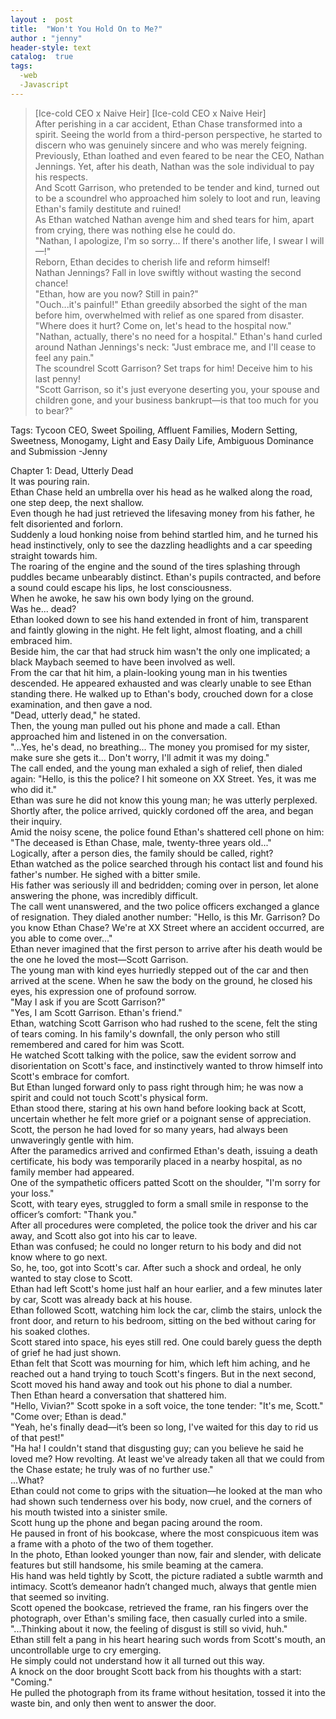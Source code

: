 ```yaml
---
layout :  post
title:  "Won't You Hold On to Me?"
author : "jenny"
header-style: text
catalog:  true
tags:
  -web
  -Javascript
---
```

>[Ice-cold CEO x Naive Heir]
[Ice-cold CEO x Naive Heir]  
After perishing in a car accident, Ethan Chase transformed into a spirit. Seeing the world from a third-person perspective, he started to discern who was genuinely sincere and who was merely feigning.  
Previously, Ethan loathed and even feared to be near the CEO, Nathan Jennings. Yet, after his death, Nathan was the sole individual to pay his respects.  
And Scott Garrison, who pretended to be tender and kind, turned out to be a scoundrel who approached him solely to loot and run, leaving Ethan's family destitute and ruined!  
As Ethan watched Nathan avenge him and shed tears for him, apart from crying, there was nothing else he could do.  
"Nathan, I apologize, I'm so sorry... If there's another life, I swear I will—!"  
Reborn, Ethan decides to cherish life and reform himself!  
Nathan Jennings? Fall in love swiftly without wasting the second chance!  
"Ethan, how are you now? Still in pain?"  
"Ouch...it's painful!" Ethan greedily absorbed the sight of the man before him, overwhelmed with relief as one spared from disaster.  
"Where does it hurt? Come on, let's head to the hospital now."  
"Nathan, actually, there's no need for a hospital." Ethan's hand curled around Nathan Jennings's neck: "Just embrace me, and I'll cease to feel any pain."  
The scoundrel Scott Garrison? Set traps for him! Deceive him to his last penny!  
"Scott Garrison, so it's just everyone deserting you, your spouse and children gone, and your business bankrupt—is that too much for you to bear?"  

Tags: Tycoon CEO, Sweet Spoiling, Affluent Families, Modern Setting, Sweetness, Monogamy, Light and Easy Daily Life, Ambiguous Dominance and Submission    -Jenny


Chapter 1: Dead, Utterly Dead  
It was pouring rain.  
Ethan Chase held an umbrella over his head as he walked along the road, one step deep, the next shallow.  
Even though he had just retrieved the lifesaving money from his father, he felt disoriented and forlorn.  
Suddenly a loud honking noise from behind startled him, and he turned his head instinctively, only to see the dazzling headlights and a car speeding straight towards him.  
The roaring of the engine and the sound of the tires splashing through puddles became unbearably distinct. Ethan's pupils contracted, and before a sound could escape his lips, he lost consciousness.  
When he awoke, he saw his own body lying on the ground.  
Was he... dead?  
Ethan looked down to see his hand extended in front of him, transparent and faintly glowing in the night. He felt light, almost floating, and a chill embraced him.  
Beside him, the car that had struck him wasn't the only one implicated; a black Maybach seemed to have been involved as well.  
From the car that hit him, a plain-looking young man in his twenties descended. He appeared exhausted and was clearly unable to see Ethan standing there. He walked up to Ethan's body, crouched down for a close examination, and then gave a nod.  
"Dead, utterly dead," he stated.  
Then, the young man pulled out his phone and made a call. Ethan approached him and listened in on the conversation.  
"...Yes, he's dead, no breathing... The money you promised for my sister, make sure she gets it... Don't worry, I'll admit it was my doing."  
The call ended, and the young man exhaled a sigh of relief, then dialed again: "Hello, is this the police? I hit someone on XX Street. Yes, it was me who did it."  
Ethan was sure he did not know this young man; he was utterly perplexed. Shortly after, the police arrived, quickly cordoned off the area, and began their inquiry.  
Amid the noisy scene, the police found Ethan's shattered cell phone on him: "The deceased is Ethan Chase, male, twenty-three years old..."  
Logically, after a person dies, the family should be called, right?  
Ethan watched as the police searched through his contact list and found his father's number. He sighed with a bitter smile.  
His father was seriously ill and bedridden; coming over in person, let alone answering the phone, was incredibly difficult.  
The call went unanswered, and the two police officers exchanged a glance of resignation. They dialed another number: "Hello, is this Mr. Garrison? Do you know Ethan Chase? We're at XX Street where an accident occurred, are you able to come over..."  
Ethan never imagined that the first person to arrive after his death would be the one he loved the most—Scott Garrison.  
The young man with kind eyes hurriedly stepped out of the car and then arrived at the scene. When he saw the body on the ground, he closed his eyes, his expression one of profound sorrow.  
"May I ask if you are Scott Garrison?"  
"Yes, I am Scott Garrison. Ethan's friend."  
Ethan, watching Scott Garrison who had rushed to the scene, felt the sting of tears coming. In his family's downfall, the only person who still remembered and cared for him was Scott.  
He watched Scott talking with the police, saw the evident sorrow and disorientation on Scott's face, and instinctively wanted to throw himself into Scott's embrace for comfort.  
But Ethan lunged forward only to pass right through him; he was now a spirit and could not touch Scott's physical form.  
Ethan stood there, staring at his own hand before looking back at Scott, uncertain whether he felt more grief or a poignant sense of appreciation.  
Scott, the person he had loved for so many years, had always been unwaveringly gentle with him.  
After the paramedics arrived and confirmed Ethan's death, issuing a death certificate, his body was temporarily placed in a nearby hospital, as no family member had appeared.  
One of the sympathetic officers patted Scott on the shoulder, "I'm sorry for your loss."  
Scott, with teary eyes, struggled to form a small smile in response to the officer’s comfort: "Thank you."  
After all procedures were completed, the police took the driver and his car away, and Scott also got into his car to leave.  
Ethan was confused; he could no longer return to his body and did not know where to go next.  
So, he, too, got into Scott's car. After such a shock and ordeal, he only wanted to stay close to Scott.  
Ethan had left Scott's home just half an hour earlier, and a few minutes later by car, Scott was already back at his house.  
Ethan followed Scott, watching him lock the car, climb the stairs, unlock the front door, and return to his bedroom, sitting on the bed without caring for his soaked clothes.  
Scott stared into space, his eyes still red. One could barely guess the depth of grief he had just shown.  
Ethan felt that Scott was mourning for him, which left him aching, and he reached out a hand trying to touch Scott's fingers. But in the next second, Scott moved his hand away and took out his phone to dial a number.  
Then Ethan heard a conversation that shattered him.  
"Hello, Vivian?" Scott spoke in a soft voice, the tone tender: "It's me, Scott."  
"Come over; Ethan is dead."  
"Yeah, he's finally dead—it’s been so long, I've waited for this day to rid us of that pest!"  
"Ha ha! I couldn't stand that disgusting guy; can you believe he said he loved me? How revolting. At least we've already taken all that we could from the Chase estate; he truly was of no further use."  
...What?  
Ethan could not come to grips with the situation—he looked at the man who had shown such tenderness over his body, now cruel, and the corners of his mouth twisted into a sinister smile.  
Scott hung up the phone and began pacing around the room.  
He paused in front of his bookcase, where the most conspicuous item was a frame with a photo of the two of them together.  
In the photo, Ethan looked younger than now, fair and slender, with delicate features but still handsome, his smile beaming at the camera.  
His hand was held tightly by Scott, the picture radiated a subtle warmth and intimacy. Scott’s demeanor hadn’t changed much, always that gentle mien that seemed so inviting.  
Scott opened the bookcase, retrieved the frame, ran his fingers over the photograph, over Ethan's smiling face, then casually curled into a smile.  
"...Thinking about it now, the feeling of disgust is still so vivid, huh."  
Ethan still felt a pang in his heart hearing such words from Scott's mouth, an uncontrollable urge to cry emerging.  
He simply could not understand how it all turned out this way.  
A knock on the door brought Scott back from his thoughts with a start: "Coming."  
He pulled the photograph from its frame without hesitation, tossed it into the waste bin, and only then went to answer the door.

